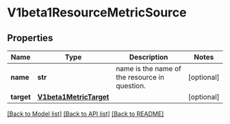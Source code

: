 # V1beta1ResourceMetricSource

## Properties
Name | Type | Description | Notes
------------ | ------------- | ------------- | -------------
**name** | **str** | name is the name of the resource in question. | [optional] 
**target** | [**V1beta1MetricTarget**](V1beta1MetricTarget.md) |  | [optional] 

[[Back to Model list]](../README.md#documentation-for-models) [[Back to API list]](../README.md#documentation-for-api-endpoints) [[Back to README]](../README.md)



